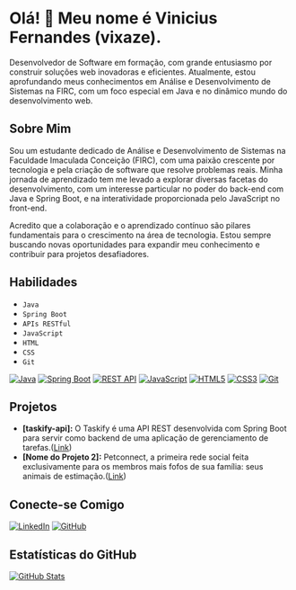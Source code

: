 # Olá! 👋 Meu nome é Vinicius Fernandes (vixaze).

Desenvolvedor de Software em formação, com grande entusiasmo por construir soluções web inovadoras e eficientes. Atualmente, estou aprofundando meus conhecimentos em Análise e Desenvolvimento de Sistemas na FIRC, com um foco especial em Java e no dinâmico mundo do desenvolvimento web.

## Sobre Mim

Sou um estudante dedicado de Análise e Desenvolvimento de Sistemas na Faculdade Imaculada Conceição (FIRC), com uma paixão crescente por tecnologia e pela criação de software que resolve problemas reais. Minha jornada de aprendizado tem me levado a explorar diversas facetas do desenvolvimento, com um interesse particular no poder do back-end com Java e Spring Boot, e na interatividade proporcionada pelo JavaScript no front-end.

Acredito que a colaboração e o aprendizado contínuo são pilares fundamentais para o crescimento na área de tecnologia. Estou sempre buscando novas oportunidades para expandir meu conhecimento e contribuir para projetos desafiadores.

## Habilidades

- `Java`
- `Spring Boot`
- `APIs RESTful`
- `JavaScript`
- `HTML`
- `CSS`
- `Git`

[![Java](https://img.shields.io/badge/Java-ED8B00?style=for-the-badge&logo=openjdk&logoColor=white)](https://www.java.com/pt-BR/)
[![Spring Boot](https://img.shields.io/badge/Spring_Boot-F2F4F9?style=for-the-badge&logo=spring-boot)](https://spring.io/projects/spring-boot)
[![REST API](https://img.shields.io/badge/REST_API-000?style=for-the-badge&logo=rest-api&logoColor=white)](https://restfulapi.net/)
[![JavaScript](https://img.shields.io/badge/JavaScript-F7DF1E?style=for-the-badge&logo=javascript&logoColor=black)](https://developer.mozilla.org/pt-BR/docs/Web/JavaScript)
[![HTML5](https://img.shields.io/badge/HTML5-E34F26?style=for-the-badge&logo=html5&logoColor=white)](https://developer.mozilla.org/pt-BR/docs/Web/HTML)
[![CSS3](https://img.shields.io/badge/CSS3-1572B6?style=for-the-badge&logo=css3&logoColor=white)](https://developer.mozilla.org/pt-BR/docs/Web/CSS)
[![Git](https://img.shields.io/badge/Git-F05032?style=for-the-badge&logo=git&logoColor=white)](https://git-scm.com/)

## Projetos

- **[taskify-api]:** O Taskify é uma API REST desenvolvida com Spring Boot para servir como backend de uma aplicação de gerenciamento de tarefas.([Link](https://github.com/vinixaze/taskify-api))
- **[Nome do Projeto 2]:** Petconnect, a primeira rede social feita exclusivamente para os membros mais fofos de sua família: seus animais de estimação.([Link]([[https://github.com/vinixaze/taskify-api](https://github.com/vinixaze/Blog-pet](https://github.com/vinixaze/petconnectapi)))) 


## Conecte-se Comigo

[![LinkedIn](https://img.shields.io/badge/LinkedIn-0077B5?style=for-the-badge&logo=linkedin&logoColor=white)](https://www.linkedin.com/in/viniciusfernandes2/)
[![GitHub](https://img.shields.io/badge/GitHub-100000?style=for-the-badge&logo=github&logoColor=white)](https://github.com/vixaze)

## Estatísticas do GitHub

[![GitHub Stats](https://github-readme-stats.vercel.app/api?username=vixaze&show_icons=true&theme=radical)](https://github.com/anuraghazra/github-readme-stats)

